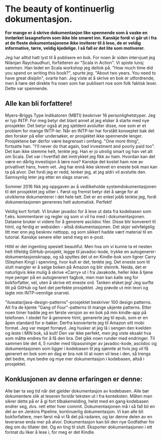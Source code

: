 # The beauty of kontinuerlig dokumentasjon.

**For mange er å skrive dokumentasjon like spennende som å vaske en inntørket lasagneform som ikke ble smøret inn. Kanskje fordi vi går ut i fra at de fleste dokumentasjonene ikke inviterer til å lese, de er veldig informative, tørre, veldig kjedelige. I så fall er det lite som motiverer.**

Jeg har alltid hatt lyst til å publisere en bok. For noen år siden intervjuet jeg Nilanjan Raychaudhuri, forfatteren av "Scala in Action". Vi spiste lunsj sammen. Han ledet en Scala workshop jeg deltok på. "How much time did you spend on writing this book?", spurte jeg. "About two years. You need to have great disiplin", svarte han. Jeg viste at å skrive en bok er utfordrende, men å høre det direkte fra noen som har publisert noe som folk faktisk leser. Dette var spennende. 

## Alle kan bli forfattere!
Myers–Briggs Type Indikatoren (MBTI) beskriver 16 personlighetstyper. Jeg er typ INTP. For meg betyr det blant annet at jeg elsker å starte med nye prosjekter. Det betyr også at jeg sjeldent avslutter disse, noe som er et problem for mange INTP-ler. Når en INTP-ler har forstått konseptet bak det den forsker på eller undersøker, er prosjektet ikke spennende lenger. Prosjektene bør derfor være begrenset i omfang.
"One more thing", fortsatte han. "I'll never do that again, bad investment and poorly paid too". Det kan ikke stemme helt, tenkte jeg. Han er jo utrolig smart og han vet alt om Scala. Det var i hvertfall det inntrykket jeg fikk av ham. Hvordan kan det være en dårlig investisjon å lære noe? Kanskje det kostet ham noe av privatlivet hans, hvem vet.
Jeg har ennå ikke skrevet en eneste bok man kan ta på alvor. Det fordi jeg er redd, tenker jeg, at jeg aldri vil avslutte den. Sannsynlig leter jeg etter en slags snarvei.

Sommer 2016 fikk jeg oppgaven av å vedlikeholde systemdokumentasjonen til det prosjektet jeg sitter i. Først og fremst betyr det å sørge for at utviklerne dokumenterer i det hele tatt. Det er en enkel jobb tenkte jeg, fordi dokumentasjonen genereres helt automatisk. Perfekt! 

Veldig kort fortalt. Vi bruker javadoc for å lese ut data fra kodebasen som f.eks. kommentarer og regler og som vi vil ha med i dokumentasjonen. Dataene bruker vi videre for å generere asciidoc filer. Disse blir konverert til html, og ferdig er websiden - altså dokumentasjonen. Det skjer selvfølgelig litt mer enn jeg beskrev nettopp, og som sikkert hadde vært material til en tutorial. Kanskje senere eller send meg en e-post.

Hittil er det ingenting spesielt beautiful. Men hva om vi kunne ta et nesten helt tilfeldig GitHub-prosjekt, legge til javadoc-kode, trykke en autogenerer-dokumentasjonsknapp, og så spyttes det ut en Kindle-bok som ligner Carry (Stephen King) i spenning, hvor kult er det, tenkte jeg. Det eneste som til slutt mangler er å selge boken på Amazon og blir steinrik. Neida, det er naturligvis ikke mulig å skrive «Carry» ut i fra Javakode, heller ikke å tjene mye penger på en autogenerert fagbok, men man kan kalle seg for bokforfatter, vel, uten å skrive ett eneste ord. Tanken elsket jeg! Jeg surfte litt på GitHub og fant det perfekte prosjektet. Jeg prøvde ut min teori og lagte min INTP-vennlige snarvei. 

"iluwatar/java-design-patterns"-prosjektet beskriver 100 design patterns. Alt fra de kjente "Gang of Four"-patterns til mange ukjente patterns. Etter noen timer hadde jeg en første versjon av en bok på min kindle-app på telefonen. I stedet for å generere html, genererte jeg til epub, som er en åpen standard for e-bøker. Derfra konverterte jeg til Amazon sitt mobi format. 
Jeg var meget fornøyd. Jeg husker at jeg lå i sengen den kvelden og leste i MIN bok, så kult! Den var ikke perfekt, men jeg viste eksakt hva som måtte endres for å få den bra. Det gikk noen runder med endringer. Til sammen ble det 4, 5 runder med tilpassninger av javadoc-kode, asciidoc og dokumentasjonen som ligger i kodebasen til jeg sjønnte at hvis jeg vil få generert en bok som en dag er bra nok til at noen vil lese i den, så trengs det bedre, mye bedre og mye mer dokumentasjon i kodebasen, altså i prosjektet.

## Konklusjonen av denne erfaringen er denne:
Alle bør ta seg tid når det gjelder dokumentasjon av kodebasen. Alle bør dokumentere slik at leseren forstår teksten ut i fra konteksten. Måten man sikrer dette på er å gi fort tilbakemelding, helst med en gang kodebasen endrer seg, dvs. rett etter hver commit. Dokumentasjonen må i så fall bli en del av en Jenkins Pipeline, kontinuerlig dokumentasjon. 
Vi kan alle bli bokforfattere, men først må vi få det på radaren, og tar denne delen av en leveranse enda mer på alvor. Dokumentasjon kan bli den nye Godfather for deg om du tillater det. Og en ting til slutt. Eksporter dokumentasjonen i ett format du liker å lese i, for meg er det Kindle.
